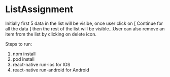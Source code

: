 # ListAssignment
Initially first 5 data in the list will be visibe, once user click on [ Continue for all the data ] then the rest of the list will be visible...User can also remove an item from the list by clicking on delete icon.

Steps to run: 

1. npm install
2. pod install
3. react-native run-ios for IOS
4. react-native run-android for Android
